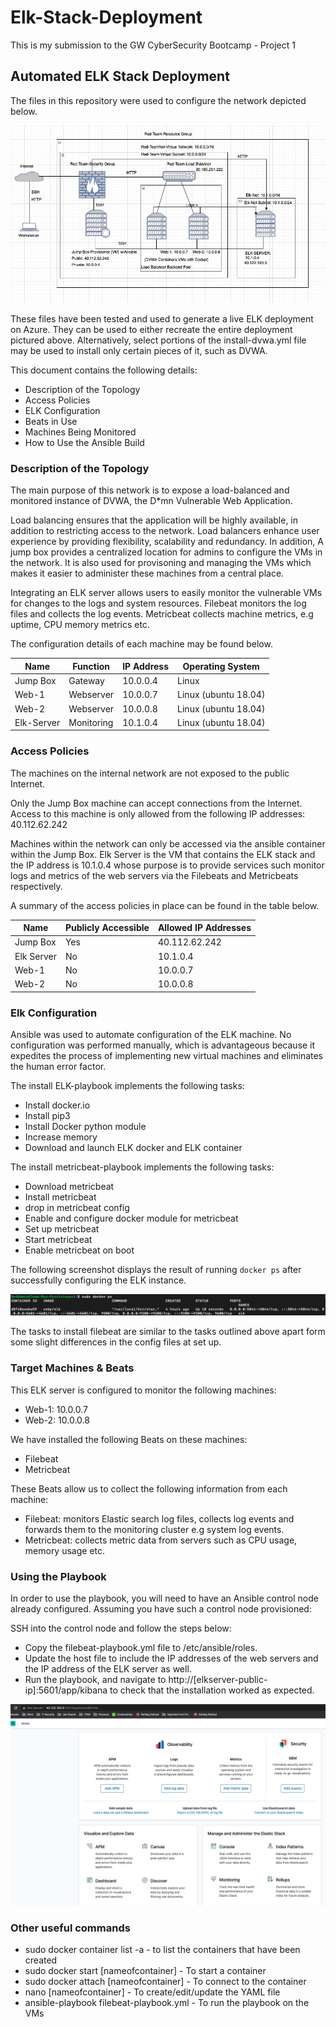 # Elk-Stack-Deployment
This is my submission to the GW CyberSecurity Bootcamp - Project 1
## Automated ELK Stack Deployment

The files in this repository were used to configure the network depicted below.

![Network Diagram](https://github.com/jotieno/Elk-Stack-Deployment/blob/main/Images/Project1-NetworkDiagram.png)

These files have been tested and used to generate a live ELK deployment on Azure. They can be used to either recreate the entire deployment pictured above. Alternatively, select portions of the install-dvwa.yml file may be used to install only certain pieces of it, such as DVWA.


This document contains the following details:
- Description of the Topology
- Access Policies
- ELK Configuration
- Beats in Use
- Machines Being Monitored
- How to Use the Ansible Build


### Description of the Topology

The main purpose of this network is to expose a load-balanced and monitored instance of DVWA, the D*mn Vulnerable Web Application.

Load balancing ensures that the application will be highly available, in addition to restricting access to the network. Load balancers enhance user experience by providing flexibility, scalability and redundancy. In addition, A jump box provides a centralized location for admins to configure the VMs in the network. It is also used for provisoning and managing the VMs which makes it easier to administer these machines from a central place. 

Integrating an ELK server allows users to easily monitor the vulnerable VMs for changes to the logs and system resources.
Filebeat monitors the log files and collects the log events. 
Metricbeat collects machine metrics, e.g uptime, CPU memory metrics etc.

The configuration details of each machine may be found below.

| Name       | Function  | IP Address | Operating System     |
|------------|-----------|------------|----------------------|
| Jump Box   | Gateway   | 10.0.0.4   | Linux                |
| Web-1      | Webserver | 10.0.0.7   | Linux (ubuntu 18.04) |
| Web-2      | Webserver | 10.0.0.8   | Linux (ubuntu 18.04) |
| Elk-Server | Monitoring| 10.1.0.4   | Linux (ubuntu 18.04) |



### Access Policies

The machines on the internal network are not exposed to the public Internet. 

Only the Jump Box machine can accept connections from the Internet. Access to this machine is only allowed from the following IP addresses: 40.112.62.242

Machines within the network can only be accessed via the ansible container within the Jump Box. Elk Server is the VM that contains the ELK stack and the IP address is 10.1.0.4 whose purpose is to provide services such monitor logs and metrics of the web servers via the Filebeats and Metricbeats respectively.

A summary of the access policies in place can be found in the table below.

| Name       | Publicly Accessible | Allowed IP Addresses |
|------------|---------------------|----------------------|
| Jump Box   | Yes                 | 40.112.62.242        |
| Elk Server | No                  | 10.1.0.4             |
| Web-1      | No                  | 10.0.0.7             |
| Web-2      | No                  | 10.0.0.8             |

### Elk Configuration

Ansible was used to automate configuration of the ELK machine. No configuration was performed manually, which is advantageous because it expedites the process of implementing new virtual machines and eliminates the human error factor.

The install ELK-playbook implements the following tasks:
- Install docker.io
- Install pip3
- Install Docker python module
- Increase memory
- Download and launch ELK docker and ELK container

The install metricbeat-playbook implements the following tasks:
- Download metricbeat
- Install metricbeat
- drop in metricbeat config
- Enable and configure docker module for metricbeat
- Set up metricbeat
- Start metricbeat
- Enable metricbeat on boot

The following screenshot displays the result of running `docker ps` after successfully configuring the ELK instance.

![ELK Docker](https://github.com/jotieno/Elk-Stack-Deployment/blob/main/Images/ELD-Docker-ps-Output.png)

The tasks to install filebeat are similar to the tasks outlined above apart form some slight differences in the config files at set up.

### Target Machines & Beats
This ELK server is configured to monitor the following machines:
- Web-1: 10.0.0.7
- Web-2: 10.0.0.8

We have installed the following Beats on these machines:
- Filebeat
- Metricbeat

These Beats allow us to collect the following information from each machine:
- Filebeat: monitors Elastic search log files, collects log events and forwards them to the monitoring cluster e.g system log events.
- Metricbeat: collects metric data from servers such as CPU usage, memory usage etc.

### Using the Playbook
In order to use the playbook, you will need to have an Ansible control node already configured. Assuming you have such a control node provisioned: 

SSH into the control node and follow the steps below:
- Copy the filebeat-playbook.yml file to /etc/ansible/roles.
- Update the host file to include the IP addresses of the web servers and the IP address of the ELK server as well.
- Run the playbook, and navigate to http://[elkserver-public-ip]:5601/app/kibana to check that the installation worked as expected.

![ELK Evidence](https://github.com/jotieno/Elk-Stack-Deployment/blob/main/Images/ELK-Evidence-Kibana.png)


### Other useful commands
- sudo docker container list -a - to list the containers that have been created
- sudo docker start [nameofcontainer] - To start a container
- sudo docker attach [nameofcontainer] - To connect to the container
- nano [nameofcontainer] - To create/edit/update the YAML file
- ansible-playbook filebeat-playbook.yml - To run the playbook on the VMs
 